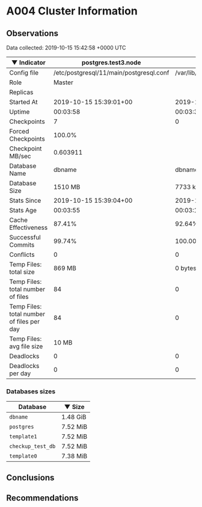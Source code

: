 # A004 Cluster Information #

## Observations ##
Data collected: 2019-10-15 15:42:58 +0000 UTC  

|&#9660;&nbsp;Indicator | postgres.test3.node | postgres.test1.node | postgres.test2.node |
|--------|-------|-------- |-------- |
|Config file |/etc/postgresql/11/main/postgresql.conf|/var/lib/postgresql/11/data1/postgresql.conf|/var/lib/postgresql/11/data2/postgresql.conf|
|Role |Master|<no value>|<no value>|
|Replicas ||<no value>|<no value>|
|Started At |2019-10-15&nbsp;15:39:01+00|2019-10-15 15:39:09+00|2019-10-15 15:39:14+00|
|Uptime |00:03:58|00:03:33|00:03:37|
|Checkpoints |7|0|0|
|Forced Checkpoints |100.0%|<no value>|<no value>|
|Checkpoint MB/sec |0.603911|<no value>|<no value>|
|Database Name |dbname|dbname|dbname|
|Database Size |1510&nbsp;MB|7733 kB|7693 kB|
|Stats Since |2019-10-15&nbsp;15:39:04+00|2019-10-15 15:39:32+00|2019-10-15 15:39:32+00|
|Stats Age |00:03:55|00:03:10|00:03:18|
|Cache Effectiveness |87.41%|92.64%|92.64%|
|Successful Commits |99.74%|100.00%|100.00%|
|Conflicts |0|0|0|
|Temp Files: total size |869&nbsp;MB|0 bytes|0 bytes|
|Temp Files: total number of files |84|0|0|
|Temp Files: total number of files per day |84|0|0|
|Temp Files: avg file size |10&nbsp;MB|<no value>|<no value>|
|Deadlocks |0|0|0|
|Deadlocks per day |0|0|0|


### Databases sizes ###

| Database | &#9660;&nbsp;Size |
|----------|--------|
| `dbname` | 1.48&nbsp;GiB |
| `postgres` | 7.52&nbsp;MiB |
| `template1` | 7.52&nbsp;MiB |
| `checkup_test_db` | 7.52&nbsp;MiB |
| `template0` | 7.38&nbsp;MiB |


## Conclusions ##


## Recommendations ##

